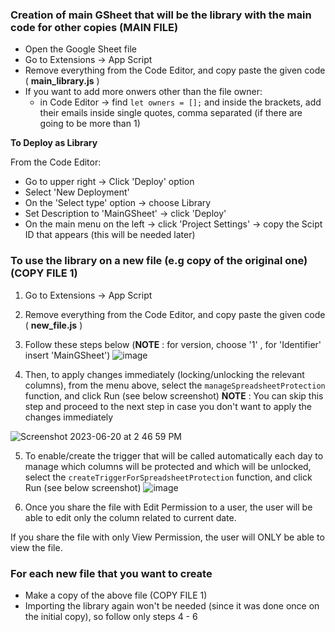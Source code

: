 ### Creation of main GSheet that will be the library with the main code for other copies (MAIN FILE)

- Open the Google Sheet file
- Go to Extensions -> App Script
- Remove everything from the Code Editor, and copy paste the given code ( **main_library.js** )
- If you want to add more onwers other than the file owner:
    - in Code Editor -> find `let owners = [];` and inside the brackets, add their emails inside single quotes, comma separated (if there are going to be more than 1)

**To Deploy as Library**

From the Code Editor:
- Go to upper right -> Click 'Deploy' option
- Select 'New Deployment'
- On the 'Select type' option -> choose Library
- Set Description to 'MainGSheet' -> click 'Deploy'
- On the main menu on the left -> click 'Project Settings' -> copy the Scipt ID that appears (this will be needed later)

### To use the library on a new file (e.g copy of the original one) (COPY FILE 1)

1. Go to Extensions -> App Script
2. Remove everything from the Code Editor, and copy paste the given code ( **new_file.js** )
3. Follow these steps below 
   (**ΝΟΤΕ** : for version, choose '1' , for 'Identifier' insert 'MainGSheet')
![image](https://github.com/Suite5/Gsheet---Timesheets/assets/59557373/f3d621db-3794-4a3d-a818-45c00483a104)

4. Then, to apply changes immediately (locking/unlocking the relevant columns), from the menu above, select the `manageSpreadsheetProtection` function, and click Run (see below screenshot)
**NOTE** : You can skip this step and proceed to the next step in case you don't want to apply the changes immediately

![Screenshot 2023-06-20 at 2 46 59 PM](https://github.com/Suite5/Gsheet---Timesheets/assets/59557373/df82832c-4cae-43df-857d-d714abcefe86)

5. To enable/create the trigger that will be called automatically each day to manage which columns will be protected and which will be unlocked, select the `createTriggerForSpreadsheetProtection` function, and click Run (see below screenshot)
![image](https://github.com/Suite5/Gsheet---Timesheets/assets/59557373/9993a46c-fae9-4cf5-aab8-9044cc372706)

6. Once you share the file with Edit Permission to a user, the user will be able to edit only the column related to current date.

If you share the file with only View Permission, the user will ONLY be able to view the file.

### For each new file that you want to create

- Make a copy of the above file (COPY FILE 1)
- Importing the library again won't be needed (since it was done once on the initial copy), so follow only steps 4 - 6
